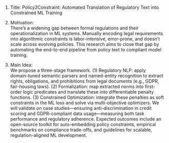 1. Title: Policy2Constraint: Automated Translation of Regulatory Text into Constrained ML Training

2. Motivation:  
There’s a widening gap between formal regulations and their operationalization in ML systems. Manually encoding legal requirements into algorithmic constraints is labor-intensive, error-prone, and doesn’t scale across evolving policies. This research aims to close that gap by automating the end-to-end pipeline from policy text to compliant model training.

3. Main Idea:  
We propose a three-stage framework. (1) Regulatory NLP: apply domain-tuned semantic parsers and named-entity recognition to extract rights, obligations, and prohibitions from legal documents (e.g., GDPR, fair-housing laws). (2) Formalization: map extracted norms into first-order logic predicates and translate these into differentiable penalty functions. (3) Constrained Optimization: integrate these penalties as soft constraints in the ML loss and solve via multi-objective optimizers. We will validate on case studies—ensuring anti-discrimination in credit scoring and GDPR-compliant data usage—measuring both task performance and regulatory adherence. Expected outcomes include an open-source toolkit for auto-embedding policy constraints, empirical benchmarks on compliance trade-offs, and guidelines for scalable, regulation-aligned ML development.